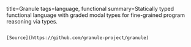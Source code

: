 title=Granule
tags=language, functional
summary=Statically typed functional language with graded modal types for fine-grained program reasoning via types.
~~~~~~

[Source](https://github.com/granule-project/granule)
